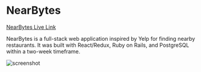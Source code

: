 # NearBytes

[NearBytes Live Link](https://nearbytes.herokuapp.com)

NearBytes is a full-stack web application inspired by Yelp for finding
nearby restaurants. It was built with React/Redux, Ruby on Rails,
and PostgreSQL within a two-week timeframe.

![screenshot](http://res.cloudinary.com/nearbytes/image/upload/c_scale,q_100,w_900/v1495835809/Screen_Shot_2017-05-26_at_2.56.06_PM_se82nm.png)
